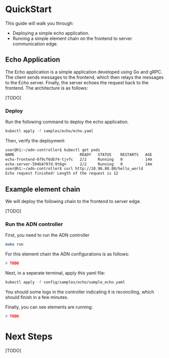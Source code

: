 # QuickStart

This guide will walk you through:

- Deploying a simple echo application.
- Running a simple element chain on the frontend to server communication edge.


## Echo Application
The Echo application is a simple application developed using Go and gRPC. The client sends messages to the frontend, which then relays the messages to the Echo server. Finally, the server echoes the request back to the frontend. The architecture is as follows:

[TODO]

### Deploy 
Run the following command to deploy the echo application.
```bash
kubectl apply -f samples/echo/echo.yaml
```

Then, verify the deployment:
```bash
user@h1:~/adn-controller$ kubectl get pods
NAME                             READY   STATUS    RESTARTS   AGE
echo-frontend-6f9cf6db74-tjvfc   2/2     Running   0          14m
echo-server-594b4797d-9t6gn      2/2     Running   0          14m
user@h1:~/adn-controller$ curl http://10.96.88.88/hello_world
Echo request finished! Length of the request is 12
```

## Example element chain

We will deploy the following chain to the frontend to server edge.

[TODO]

### Run the ADN controller
First, you need to run the ADN controller
```bash
make run
```

For this element chain the ADN configurations is as follows:
```yaml
# TODO
```

Next, in a seperate terminal, apply this yaml file:
```bash
kubectl apply -f config/samples/echo/sample_echo.yaml
```

You should some logs in the controller indicating it is reconciling, which should finish in a few minutes. 

Finally, you can see elements are running:
```bash
# TODO
```

# Next Steps
[TODO]